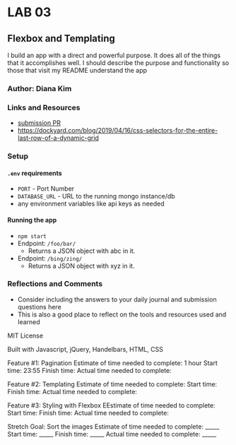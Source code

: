 # LAB 03

## Flexbox and Templating

I build an app with a direct and powerful purpose. It does all of the things that it accomplishes well. I should describe the purpose and functionality so those that visit my README understand the app

### Author: Diana Kim

### Links and Resources
* [submission PR](http://xyz.com)
* https://dockyard.com/blog/2019/04/16/css-selectors-for-the-entire-last-row-of-a-dynamic-grid

### Setup

#### `.env` requirements
* `PORT` - Port Number
* `DATABASE_URL` - URL to the running mongo instance/db
* any environment variables like api keys as needed

#### Running the app
* `npm start`
* Endpoint: `/foo/bar/`
  * Returns a JSON object with abc in it.
* Endpoint: `/bing/zing/`
  * Returns a JSON object with xyz in it.

### Reflections and Comments

* Consider including the answers to your daily journal and submission questions here
* This is also a good place to reflect on the tools and resources used and learned

MIT License

Built with Javascript, jQuery, Handelbars, HTML, CSS

Feature #1: Pagination
Estimate of time needed to complete: 1 hour
Start time: 23:55
Finish time: 
Actual time needed to complete: 


Feature #2: Templating
Estimate of time needed to complete: 
Start time: 
Finish time: 
Actual time needed to complete: 


Feature #3: Styling with Flexbox
EEstimate of time needed to complete: 
Start time: 
Finish time: 
Actual time needed to complete: 


Stretch Goal: Sort the images
Estimate of time needed to complete: _____
Start time: _____
Finish time: _____
Actual time needed to complete: _____
